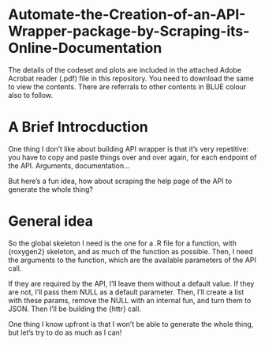 # Automate-the-Creation-of-an-API-Wrapper-package-by-Scraping-its-Online-Documentation

The details of the codeset and plots are included in the attached Adobe Acrobat reader (.pdf) file in this repository. 
You need to download the same to view the contents. There are referrals to other contents in BLUE colour also to follow.

A Brief Introcduction
=======================

One thing I don’t like about
building API wrapper is that it’s very repetitive: you have to copy and
paste things over and over again, for each endpoint of the API.
Arguments, documentation…

But here’s a fun idea, how about scraping the help page of the API to
generate the whole thing?

General idea
=============

So the global skeleton I need is the one for a .R file for a function,
with {roxygen2} skeleton, and as much of the function as possible.
Then, I need the arguments to the function, which are the available
parameters of the API call.

If they are required by the API, I’ll leave them without a default
value. If they are not, I’ll pass them NULL as a default parameter.
Then, I’ll create a list with these params, remove the NULL with an
internal fun, and turn them to JSON. Then I’ll be building the
{httr} call.

One thing I know upfront is that I won’t be able to generate the whole
thing, but let’s try to do as much as I can!
